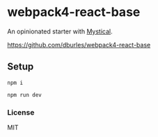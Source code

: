 # webpack4-react-base

An opinionated starter with [Mystical](https://github.com/dburles/mystical).

https://github.com/dburles/webpack4-react-base

## Setup

`npm i`

`npm run dev`

### License

MIT